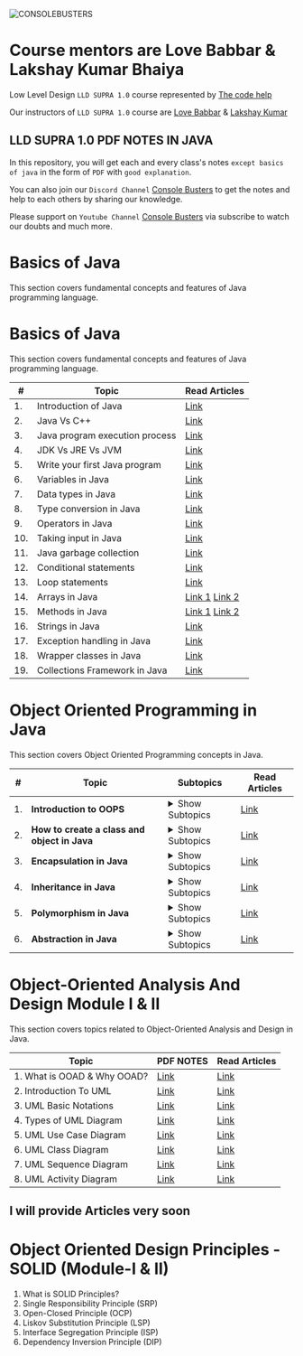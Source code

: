 ![CONSOLEBUSTERS](https://res.cloudinary.com/dkbtmzdtt/image/upload/v1708107396/MYYYYYY/LLD_SUPRA_1.0_dowsdm.png)

# Course mentors are Love Babbar & Lakshay Kumar Bhaiya

Low Level Design `LLD SUPRA 1.0` course represented by [The code help](https://www.thecodehelp.in)

Our instructors of `LLD SUPRA 1.0` course are [Love Babbar](https://www.linkedin.com/in/love-babbar-38ab2887/) & [Lakshay Kumar](https://www.linkedin.com/in/lakshayk12/)

## LLD SUPRA 1.0 PDF NOTES IN JAVA

In this repository, you will get each and every class's notes `except basics of java` in the form of `PDF` with `good explanation`.

You can also join our `Discord Channel` [Console Busters](https://discord.gg/naQUPVWvSs) to get the notes and help to each others by sharing our knowledge.

Please support on `Youtube Channel` [Console Busters](https://www.youtube.com/@ConsoleBusters) via subscribe to watch our doubts and much more.

# Basics of Java

This section covers fundamental concepts and features of Java programming language.

# Basics of Java

This section covers fundamental concepts and features of Java programming language.

| #   | Topic                          | Read Articles                                                                                                                                                                                                                                                               |
| --- | ------------------------------ | --------------------------------------------------------------------------------------------------------------------------------------------------------------------------------------------------------------------------------------------------------------------------- |
| 1.  | Introduction of Java           | [Link](#)                                                                                                                                                                                                                                                                   |
| 2.  | Java Vs C++                    | [Link](https://github.com/BCAPATHSHALA/LLD-SUPRA-1-0-NOTES/tree/main/1.%20BASICS%20OF%20JAVA/2.%20Java%20Vs%20C%2B%2B)                                                                                                                                                      |
| 3.  | Java program execution process | [Link](https://github.com/BCAPATHSHALA/LLD-SUPRA-1-0-NOTES/tree/main/1.%20BASICS%20OF%20JAVA/3.%20Java%20program%20execution%20process)                                                                                                                                     |
| 4.  | JDK Vs JRE Vs JVM              | [Link](https://github.com/BCAPATHSHALA/LLD-SUPRA-1-0-NOTES/tree/main/1.%20BASICS%20OF%20JAVA/4.%20JDK%20Vs%20JRE%20Vs%20JVM)                                                                                                                                                |
| 5.  | Write your first Java program  | [Link](https://github.com/BCAPATHSHALA/LLD-SUPRA-1-0-NOTES/tree/main/1.%20BASICS%20OF%20JAVA/5.%20Write%20your%20first%20Java%20program)                                                                                                                                    |
| 6.  | Variables in Java              | [Link](https://github.com/BCAPATHSHALA/LLD-SUPRA-1-0-NOTES/tree/main/1.%20BASICS%20OF%20JAVA/6.%20Variables%20in%20Java)                                                                                                                                                    |
| 7.  | Data types in Java             | [Link](https://github.com/BCAPATHSHALA/LLD-SUPRA-1-0-NOTES/tree/main/1.%20BASICS%20OF%20JAVA/7.%20Data%20types%20in%20Java)                                                                                                                                                 |
| 8.  | Type conversion in Java        | [Link](https://github.com/BCAPATHSHALA/LLD-SUPRA-1-0-NOTES/tree/main/1.%20BASICS%20OF%20JAVA/8.%20Type%20conversion%20in%20Java)                                                                                                                                            |
| 9.  | Operators in Java              | [Link](https://github.com/BCAPATHSHALA/LLD-SUPRA-1-0-NOTES/tree/main/1.%20BASICS%20OF%20JAVA/9.%20Operators%20in%20Java)                                                                                                                                                    |
| 10. | Taking input in Java           | [Link](https://github.com/BCAPATHSHALA/LLD-SUPRA-1-0-NOTES/tree/main/1.%20BASICS%20OF%20JAVA/10.%20Taking%20input%20in%20Java)                                                                                                                                              |
| 11. | Java garbage collection        | [Link](https://github.com/BCAPATHSHALA/LLD-SUPRA-1-0-NOTES/tree/main/1.%20BASICS%20OF%20JAVA/11.%20Java%20garbage%20collection)                                                                                                                                             |
| 12. | Conditional statements         | [Link](https://github.com/BCAPATHSHALA/LLD-SUPRA-1-0-NOTES/tree/main/1.%20BASICS%20OF%20JAVA/12.%20Conditional%20statements)                                                                                                                                                |
| 13. | Loop statements                | [Link](https://github.com/BCAPATHSHALA/LLD-SUPRA-1-0-NOTES/tree/main/1.%20BASICS%20OF%20JAVA/13.%20Loop%20statements)                                                                                                                                                       |
| 14. | Arrays in Java                 | [Link 1](https://github.com/BCAPATHSHALA/LLD-SUPRA-1-0-NOTES/blob/main/1.%20BASICS%20OF%20JAVA/14.%20Arrays%20in%20Java/ONEDARRAY.MD) [Link 2](https://github.com/BCAPATHSHALA/LLD-SUPRA-1-0-NOTES/blob/main/1.%20BASICS%20OF%20JAVA/14.%20Arrays%20in%20Java/TWODARRAY.MD) |
| 15. | Methods in Java                | [Link 1](https://github.com/BCAPATHSHALA/LLD-SUPRA-1-0-NOTES/blob/main/1.%20BASICS%20OF%20JAVA/15.%20Methods%20in%20Java/README.MD) [Link 2](https://github.com/BCAPATHSHALA/LLD-SUPRA-1-0-NOTES/blob/main/1.%20BASICS%20OF%20JAVA/15.%20Methods%20in%20Java/CALLSTACK.MD)  |
| 16. | Strings in Java                | [Link](https://github.com/BCAPATHSHALA/LLD-SUPRA-1-0-NOTES/tree/main/1.%20BASICS%20OF%20JAVA/16.%20Strings%20in%20Java)                                                                                                                                                     |
| 17. | Exception handling in Java     | [Link](https://github.com/BCAPATHSHALA/LLD-SUPRA-1-0-NOTES/tree/main/1.%20BASICS%20OF%20JAVA/17.%20Exception%20handling%20in%20Java)                                                                                                                                        |
| 18. | Wrapper classes in Java        | [Link](https://github.com/BCAPATHSHALA/LLD-SUPRA-1-0-NOTES/tree/main/1.%20BASICS%20OF%20JAVA/18.%20Wrapper%20classes%20in%20Java)                                                                                                                                           |
| 19. | Collections Framework in Java  | [Link](#)                                                                                                                                                                                                                                                                   |

# Object Oriented Programming in Java

This section covers Object Oriented Programming concepts in Java.

| #   | Topic                                        | Subtopics                                                                                                                                                                                                                                                                                                                                                                                                                                                                                                                                                                        | Read Articles                                                                                                                                         |
| --- | -------------------------------------------- | -------------------------------------------------------------------------------------------------------------------------------------------------------------------------------------------------------------------------------------------------------------------------------------------------------------------------------------------------------------------------------------------------------------------------------------------------------------------------------------------------------------------------------------------------------------------------------- | ----------------------------------------------------------------------------------------------------------------------------------------------------- |
| 1.  | **Introduction to OOPS**                     | <details><summary>Show Subtopics</summary><ul><li>- 📝 Why Object Oriented Programming</li><li>- 📝 Multiple Students Example - Messy Code</li><li>- 📝 What is OOP?</li><li>- 📝 Objects and Classes</li><li>- 📝 Attributes and Behaviour and Identity</li></ul></details>                                                                                                                                                                                                                                                                                                     | [Link](https://github.com/BCAPATHSHALA/LLD-SUPRA-1-0-NOTES/tree/main/2.%20OOPS%20IN%20JAVA/1.%20Introduction%20to%20OOPS)                             |
| 2.  | **How to create a class and object in Java** | <details><summary>Show Subtopics</summary><ul><li>- 📝 Must define some blue print - class</li><li>- 📝 Object an instance of class</li><li>- 📝 What is constructor?</li><li>- 📝 Default constructor</li><li>- 📝 Parameterized constructor</li><li>- 📝 Copy constructor</li><li>- 📝 Object life cycle</li></ul></details>                                                                                                                                                                                                                                                   | [Link](https://github.com/BCAPATHSHALA/LLD-SUPRA-1-0-NOTES/tree/main/2.%20OOPS%20IN%20JAVA/2.%20How%20to%20create%20class%20and%20object%20in%20Java) |
| 3.  | **Encapsulation in Java**                    | <details><summary>Show Subtopics</summary><ul><li>- 📝 What is encapsulation?</li><li>- 📝 Access modifiers (`Brief`) in Java</li><li>- 📝 Not perfect encapsulation</li><li>- 📝 Perfect encapsulation</li></ul></details>                                                                                                                                                                                                                                                                                                                                                      | [Link](https://github.com/BCAPATHSHALA/LLD-SUPRA-1-0-NOTES/tree/main/2.%20OOPS%20IN%20JAVA/3.%20Encapsulation%20in%20Java)                            |
| 4.  | **Inheritance in Java**                      | <details><summary>Show Subtopics</summary><ul><li>- 📝 What is inheritance?</li><li>- 📝 When do we use inheritance?</li><li>- 📝 General `IS-A` example</li><li>- 📝 Advantages of inheritance</li><li>- 📝 Implementation of inheritance</li><li>- 📝 Access modifiers (`In Detailed`) in Java</li><li>- 📝 Type of inheritance</li><li>- 📝 `super` keyword in Java</li><li>- 📝 `super` VS `this` keyword in Java</li><li>- 📝 Structure design program using inheritance</li></ul></details>                                                                                | [Link](https://github.com/BCAPATHSHALA/LLD-SUPRA-1-0-NOTES/tree/main/2.%20OOPS%20IN%20JAVA/4.%20Inheritance%20in%20Java)                              |
| 5.  | **Polymorphism in Java**                     | <details><summary>Show Subtopics</summary><ul><li>- 📝 What is polymorphism?</li><li>- 📝 Types of polymorphism</li><li>- 📝 Static polymorphism</li><li>- 📝 Dynamic polymorphism</li><li>- 📝 Downcasting in Java</li><li>- 📝 Important notes</li><li>- 📝 Method overloading Vs method overriding</li></ul></details>                                                                                                                                                                                                                                                        | [Link](https://github.com/BCAPATHSHALA/LLD-SUPRA-1-0-NOTES/tree/main/2.%20OOPS%20IN%20JAVA/5.%20Polymorphism%20in%20java)                             |
| 6.  | **Abstraction in Java**                      | <details><summary>Show Subtopics</summary><ul><li>- 📝 What is abstraction?</li><li>- 📝 Abstraction in java collections</li><li>- 📝 Ways to achieve abstraction</li><li>- 📝 Abstraction using classes</li><li>- 📝 Abstraction using abstract class</li><li>- 📝 Abstraction using interface (new way to design strategy)</li><li>- 📝 Upcasting in abstraction</li><li>- 📝 Real world examples of abstraction</li><li>- 📝 Abstract class Vs interface</li><li>- 📝 Advantages of abstraction</li><li>- 📝 Achieve multiple inheritance using interface</li></ul></details> | [Link](https://github.com/BCAPATHSHALA/LLD-SUPRA-1-0-NOTES/tree/main/2.%20OOPS%20IN%20JAVA/6.%20Abstraction%20in%20Java)                              |

# Object-Oriented Analysis And Design Module I & II

This section covers topics related to Object-Oriented Analysis and Design in Java.

| Topic                       | PDF NOTES                                                                                  | Read Articles |
| --------------------------- | ------------------------------------------------------------------------------------------ | ------------- |
| 1. What is OOAD & Why OOAD? | [Link](https://drive.google.com/file/d/1aSAlFMsw_MO7MlL_DJtk-c1fnL0Zwqje/view?usp=sharing) | [Link](#)     |
| 2. Introduction To UML      | [Link](https://drive.google.com/file/d/1ogARTUzbsUmz_GwpPC6o-_H10Bf7DFhi/view?usp=sharing) | [Link](#)     |
| 3. UML Basic Notations      | [Link](https://drive.google.com/file/d/1cKM_Gn64yE52cx1EdYFPc74_K8uhEiHj/view?usp=sharing) | [Link](#)     |
| 4. Types of UML Diagram     | [Link](https://drive.google.com/file/d/1DyElHCWW8awP_Io8yFE_m5cfpsh1k0_n/view?usp=sharing) | [Link](#)     |
| 5. UML Use Case Diagram     | [Link](https://drive.google.com/file/d/1rK6qHNDlZxdbUY6aK7Uq-y6gEmU4MXUk/view?usp=sharing) | [Link](#)     |
| 6. UML Class Diagram        | [Link](https://drive.google.com/file/d/15lJJ22yvej8fVzwXqNAn1ne1TTMvkIky/view?usp=sharing) | [Link](#)     |
| 7. UML Sequence Diagram     | [Link](https://drive.google.com/file/d/10R8zAHqgH96wgnBMBOWCo9LuRNtybLqG/view?usp=sharing) | [Link](#)     |
| 8. UML Activity Diagram     | [Link](https://drive.google.com/file/d/15VjETyyD2O206uwJZNuJMwu0QtL6gnVW/view?usp=sharing) | [Link](#)     |

## I will provide Articles very soon

# Object Oriented Design Principles - SOLID (Module-I & II)

1. What is SOLID Principles?
2. Single Responsibility Principle (SRP)
3. Open-Closed Principle (OCP)
4. Liskov Substitution Principle (LSP)
5. Interface Segregation Principle (ISP)
6. Dependency Inversion Principle (DIP)

